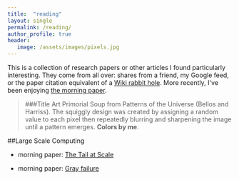 ```yaml
---
title:  "reading"
layout: single
permalink: /reading/
author_profile: true
header:
   image: /assets/images/pixels.jpg
---
```


This is a collection of research papers or other articles I found particularly interesting. They come from all over: shares from a friend, my Google feed, or the paper citation equivalent of a [Wiki rabbit hole](https://en.wikipedia.org/wiki/Wiki_rabbit_hole). More recently, I've been enjoying [the morning paper](https://blog.acolyer.org/).

> ###Title Art
> Primorial Soup from Patterns of the Universe (Bellos and Harriss). The squiggly design was created by assigning a random value to each pixel then repeatedly blurring and sharpening the image until a pattern emerges. **Colors by me**.


##Large Scale Computing

* morning paper: [The Tail at Scale](https://blog.acolyer.org/2015/01/15/the-tail-at-scale/)

* morning paper: [Gray failure](https://blog.acolyer.org/2017/06/15/gray-failure-the-achilles-heel-of-cloud-scale-systems/)






